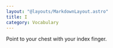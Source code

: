 ```yaml
---
layout: "@layouts/MarkdownLayout.astro"
title: I
category: Vocabulary
---
```


Point to your chest with your index finger.
